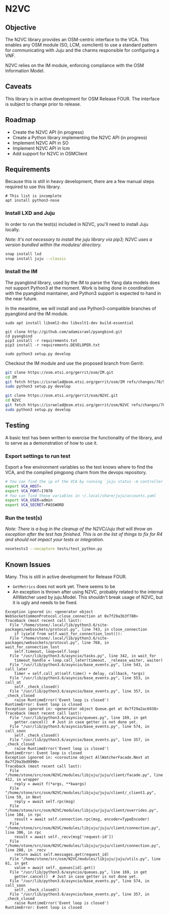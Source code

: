 # N2VC

## Objective

The N2VC library provides an OSM-centric interface to the VCA. This enables any OSM module (SO, LCM, osmclient) to use a standard pattern for communicating with Juju and the charms responsible for configuring a VNF.

N2VC relies on the IM module, enforcing compliance with the OSM Information Model.

## Caveats

This library is in active development for OSM Release FOUR. The interface is subject to change prior to release.

## Roadmap
- Create the N2VC API (in progress)
- Create a Python library implementing the N2VC API (in progress)
- Implement N2VC API in SO
- Implement N2VC API in lcm
- Add support for N2VC in OSMClient

## Requirements

Because this is still in heavy development, there are a few manual steps required to use this library.


```
# This list is incomplete
apt install python3-nose
```

### Install LXD and Juju

In order to run the test(s) included in N2VC, you'll need to install Juju locally.

*Note: It's not necessary to install the juju library via pip3; N2VC uses a version bundled within the modules/ directory.*

```bash
snap install lxd
snap install juju --classic
```

### Install the IM

The pyangbind library, used by the IM to parse the Yang data models does not support Python3 at the moment. Work is being done in coordination with the pyangbind maintainer, and Python3 support is expected to hand in the near future.

In the meantime, we will install and use Python3-compatible branches of pyangbind and the IM module.

```
sudo apt install libxml2-dev libxslt1-dev build-essential

git clone http://github.com/adamisrael/pyangbind.git
cd pyangbind
pip3 install -r requirements.txt
pip3 install -r requirements.DEVELOPER.txt

sudo python3 setup.py develop
```

Checkout the IM module and use the proposed branch from Gerrit:
```bash
git clone https://osm.etsi.org/gerrit/osm/IM.git
cd IM
git fetch https://israelad@osm.etsi.org/gerrit/osm/IM refs/changes/78/5778/2 && git checkout FETCH_HEAD
sudo python3 setup.py develop
```

```bash
git clone https://osm.etsi.org/gerrit/osm/N2VC.git
cd N2VC
git fetch https://israelad@osm.etsi.org/gerrit/osm/N2VC refs/changes/70/5870/5 && git checkout FETCH_HEAD
sudo python3 setup.py develop

```

## Testing
A basic test has been written to exercise the functionality of the library, and to serve as a demonstration of how to use it.

### Export settings to run test

Export a few environment variables so the test knows where to find the VCA, and the compiled pingpong charm from the devops repository.

```bash
# You can find the ip of the VCA by running `juju status -m controller` and looking for the DNS for Machine 0
export VCA_HOST=
export VCA_PORT=17070
# You can find these variables in ~/.local/share/juju/accounts.yaml
export VCA_USER=admin
export VCA_SECRET=PASSWORD
```

### Run the test(s)

*Note: There is a bug in the cleanup of the N2VC/Juju that will throw an exception after the test has finished. This is on the list of things to fix for R4 and should not impact your tests or integration.*

```bash
nosetests3 --nocapture tests/test_python.py
```

## Known Issues

Many. This is still in active development for Release FOUR.

- `GetMetrics` does not work yet. There seems to be
- An exception is thrown after using N2VC, probably related to the internal AllWatcher used by juju.Model. This shouldn't break usage of N2VC, but it is ugly and needs to be fixed.

```
Exception ignored in: <generator object WebSocketCommonProtocol.close_connection at 0x7f29a3b3f780>                                     
Traceback (most recent call last):                                  
  File "/home/stone/.local/lib/python3.6/site-packages/websockets/protocol.py", line 743, in close_connection                           
    if (yield from self.wait_for_connection_lost()):                
  File "/home/stone/.local/lib/python3.6/site-packages/websockets/protocol.py", line 768, in wait_for_connection_lost                   
    self.timeout, loop=self.loop)
  File "/usr/lib/python3.6/asyncio/tasks.py", line 342, in wait_for
    timeout_handle = loop.call_later(timeout, _release_waiter, waiter)                                                                  
  File "/usr/lib/python3.6/asyncio/base_events.py", line 543, in call_later                                                             
    timer = self.call_at(self.time() + delay, callback, *args)      
  File "/usr/lib/python3.6/asyncio/base_events.py", line 553, in call_at                                                                
    self._check_closed()          
  File "/usr/lib/python3.6/asyncio/base_events.py", line 357, in _check_closed                                                          
    raise RuntimeError('Event loop is closed')                      
RuntimeError: Event loop is closed                                  
Exception ignored in: <generator object Queue.get at 0x7f29a2ac6938>                                                                    
Traceback (most recent call last):                                  
  File "/usr/lib/python3.6/asyncio/queues.py", line 169, in get     
    getter.cancel()  # Just in case getter is not done yet.         
  File "/usr/lib/python3.6/asyncio/base_events.py", line 574, in call_soon                                                              
    self._check_closed()          
  File "/usr/lib/python3.6/asyncio/base_events.py", line 357, in _check_closed                                                          
    raise RuntimeError('Event loop is closed')                      
RuntimeError: Event loop is closed                                  
Exception ignored in: <coroutine object AllWatcherFacade.Next at 0x7f29a3bd9990>                                                        
Traceback (most recent call last):                                  
  File "/home/stone/src/osm/N2VC/modules/libjuju/juju/client/facade.py", line 412, in wrapper                                           
    reply = await f(*args, **kwargs)                                
  File "/home/stone/src/osm/N2VC/modules/libjuju/juju/client/_client1.py", line 59, in Next                                             
    reply = await self.rpc(msg)   
  File "/home/stone/src/osm/N2VC/modules/libjuju/juju/client/overrides.py", line 104, in rpc                                            
    result = await self.connection.rpc(msg, encoder=TypeEncoder)    
  File "/home/stone/src/osm/N2VC/modules/libjuju/juju/client/connection.py", line 306, in rpc                                           
    result = await self._recv(msg['request-id'])                    
  File "/home/stone/src/osm/N2VC/modules/libjuju/juju/client/connection.py", line 208, in _recv                                         
    return await self.messages.get(request_id)                      
  File "/home/stone/src/osm/N2VC/modules/libjuju/juju/utils.py", line 61, in get                                                        
    value = await self._queues[id].get()                            
  File "/usr/lib/python3.6/asyncio/queues.py", line 169, in get     
    getter.cancel()  # Just in case getter is not done yet.         
  File "/usr/lib/python3.6/asyncio/base_events.py", line 574, in call_soon                                                              
    self._check_closed()          
  File "/usr/lib/python3.6/asyncio/base_events.py", line 357, in _check_closed                                                          
    raise RuntimeError('Event loop is closed')                      
RuntimeError: Event loop is closed
```

